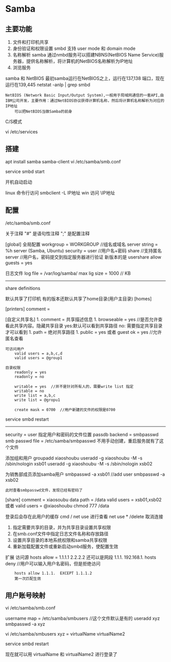 # Samba

## 主要功能
1. 文件和打印机共享
1. 身份验证和权限设置
    smbd 支持 user mode 和 domain mode
1. 名称解析
    samba 通过nmbd服务可以搭建NBNS(NetBIOS Name Service)服务器，提供名称解析，将计算机的NetBIOS名称解析为IP地址
1. 浏览服务
    

samba 和 NetBIOS
    最初samba运行在NetBIOS之上，运行在137,138 端口，现在运行在139,445
        netstat -anlp | grep smbd

    NetBIOS (Network Basic Input/Output System),一般用于局域网通信的一套API,由IBM公司开发，主要作用：通过NetBIOS协议获得计算机名称，然后将计算机名称解析为对应的IP地址
        可以把NetBIOS当做Samba的前身

C/S模式

vi /etc/services

## 搭建

apt install samba samba-client
vi /etc/samba/smb.conf

service smbd start

开机自动启动


linux 命令行访问
    smbclient -L IP地址
win 访问
    \\IP地址


## 配置
/etc/samba/smb.conf

关于注释
    "#" 是语句性注释
    ";" 是配置注释

[global]    全局配置
    workgroup = WORKGROUP  //组名或域名
    server string = %h server (Samba, Ubuntu)
    security =  user        //用户名+密码
                share       //支持匿名
                server      //用户名，密码提交到指定服务器进行验证
        新版本的是 
            usershare allow guests = yes

日志文件
    log file = /var/log/samba/
    max lig size = 1000     // KB

---

share definitions

默认共享了打印机
有的版本还默认共享了home目录(用户主目录)
[homes]
    
[printers]
    comment = 

[自定义共享名]
    1. comment = 共享描述信息
    1. browseable = yes   //是否允许查看此共享内容。隐藏共享目录
        yes:默认可以看到共享路径
        no: 需要指定共享目录才可以看到
    1. path = 绝对共享路径
    1. public = yes  或者 guest ok = yes   //允许匿名查看
    
    可访问用户
        valid users = a,b,c,d
        valid users = @group1

    目录权限
        readonly = yes
        readonly = no 

        writable = yes  //并不是针对所有人的，需要write list 指定
        writable = no
        write list = a,b,c
        write list = @gropu1

        create mask = 0700  //用户新建的文件的权限是0700


service smbd restart

---

security = user
指定用户和密码的文件位置
    passdb backend = smbpasswd
    smb passwd file = /etc/samba/smbpasswd
        不用手动创建，重启服务就有了这个文件
        
添加组和用户
    groupadd xiaoshoubu
    useradd -g xiaoshoubu -M -s /sbin/nologin xsb01
    useradd -g xiaoshoubu -M -s /sbin/nologin xsb02

为销售部成员添加samba用户
    smbpasswd -a xsb01  //add user
    smbpasswd -a xsb02

    此时查看smbpasswd文件，发现已经有密码了

[share]
    comment = xiaosoubu data
    path = /data
    valid users = xsb01,xsb02 或者 valid users = @xiaoshoubu
    chmod 777 /data
    


登录后会存在此用户的缓存
    cmd / net use  进行查看
    net use * /delete  取消连接



1. 指定需要共享的目录，并为共享目录设置共享权限
1. 在smb.conf文件中指定日志文件名称和存放路径
1. 设置共享目录的本地系统权限和samba共享权限
1. 重新加载配置文件或重新启动smbd服务，使配置生效



扩展
    访问源
        hosts allow = 1.1.1.1 2.2.2.2 
            还可以是网段  1.1.1.  192.168.1.
        hosts deny      //用户可以输入用户名密码，但是拒绝访问

        hosts allow 1.1.1.  EXCEPT 1.1.1.2
        第一次匹配生效


## 用户账号映射

vi /etc/samba/smb.conf

username map = /etc/samba/smbusers  //这个文件默认是有的
useradd xyz
smbpasswd -a xyz

vi /etc/samba/smbusers
    xyz = virtualName virtualName2

service smbd restart

现在就可以用 virtualName 和 virtualName2 进行登录了
